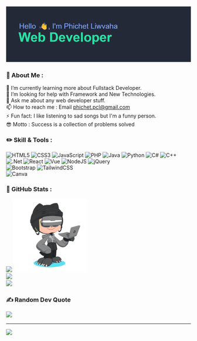 ![header](./header.png)

### 🌟 About Me :
🌱 I’m currently learning more about Fullstack Developer.<br>🤔 I’m looking for help with Framework and New Technologies.<br>💬 Ask me about any web developer stuff.<br>📫 How to reach me : Email phichet.pcl@gmail.com<br>⚡ Fun fact: I like listening to sad songs but I'm a funny person. <br> 😎 Motto : Success is a collection of problems solved



### ✏️ Skill & Tools :
![HTML5](https://img.shields.io/badge/html5-%23E34F26.svg?style=for-the-badge&logo=html5&logoColor=white) ![CSS3](https://img.shields.io/badge/css3-%231572B6.svg?style=for-the-badge&logo=css3&logoColor=white) ![JavaScript](https://img.shields.io/badge/javascript-%23323330.svg?style=for-the-badge&logo=javascript&logoColor=%23F7DF1E) ![PHP](https://img.shields.io/badge/php-%23777BB4.svg?style=for-the-badge&logo=php&logoColor=white) ![Java](https://img.shields.io/badge/java-%23ED8B00.svg?style=for-the-badge&logo=openjdk&logoColor=white) ![Python](https://img.shields.io/badge/python-3670A0?style=for-the-badge&logo=python&logoColor=ffdd54) ![C#](https://img.shields.io/badge/c%23-%23239120.svg?style=for-the-badge&logo=csharp&logoColor=white) ![C++](https://img.shields.io/badge/c++-%2300599C.svg?style=for-the-badge&logo=c%2B%2B&logoColor=white) <br/> ![.Net](https://img.shields.io/badge/.NET-5C2D91?style=for-the-badge&logo=.net&logoColor=white) ![React](https://img.shields.io/badge/react-%2320232a.svg?style=for-the-badge&logo=react&logoColor=%2361DAFB) ![Vue](https://img.shields.io/badge/vue-green?style=for-the-badge&logo=vue.js&logoColor=white) ![NodeJS](https://img.shields.io/badge/node.js-6DA55F?style=for-the-badge&logo=node.js&logoColor=white)  ![jQuery](https://img.shields.io/badge/jquery-%230769AD.svg?style=for-the-badge&logo=jquery&logoColor=white)  <br/>
![Bootstrap](https://img.shields.io/badge/bootstrap-%238511FA.svg?style=for-the-badge&logo=bootstrap&logoColor=white) ![TailwindCSS](https://img.shields.io/badge/tailwindcss-%2338B2AC.svg?style=for-the-badge&logo=tailwind-css&logoColor=white) <br/>
 ![Canva](https://img.shields.io/badge/Canva-%2300C4CC.svg?style=for-the-badge&logo=Canva&logoColor=white)
### 🚀 GitHub Stats :
![](https://github-readme-stats.vercel.app/api?username=PCL-TUM&theme=blueberry&hide_border=false&include_all_commits=false&count_private=false) 
<img src="octocat-tum.png" width="200"><br/>
![](https://github-readme-streak-stats.herokuapp.com/?user=PCL-TUM&theme=blueberry&hide_border=false)<br/>
![](https://github-readme-stats.vercel.app/api/top-langs/?username=PCL-TUM&theme=blueberry&hide_border=false&include_all_commits=false&count_private=false&layout=compact)

### ✍️ Random Dev Quote
![](https://quotes-github-readme.vercel.app/api?type=horizontal&theme=tokyonight)

---
[![](https://visitcount.itsvg.in/api?id=PCL-TUM&icon=0&color=0)](https://visitcount.itsvg.in)

<!-- Proudly created with GPRM ( https://gprm.itsvg.in ) -->
